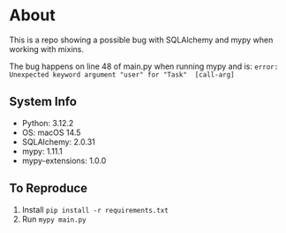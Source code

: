 # About

This is a repo showing a possible bug with SQLAlchemy and mypy when working with mixins.

The bug happens on line 48 of main.py when running mypy and is:
```error: Unexpected keyword argument "user" for "Task"  [call-arg]```

## System Info

* Python: 3.12.2
* OS: macOS 14.5 
* SQLAlchemy: 2.0.31 
* mypy: 1.11.1
* mypy-extensions: 1.0.0

## To Reproduce

1. Install  ```pip install -r requirements.txt```
2. Run ```mypy main.py```